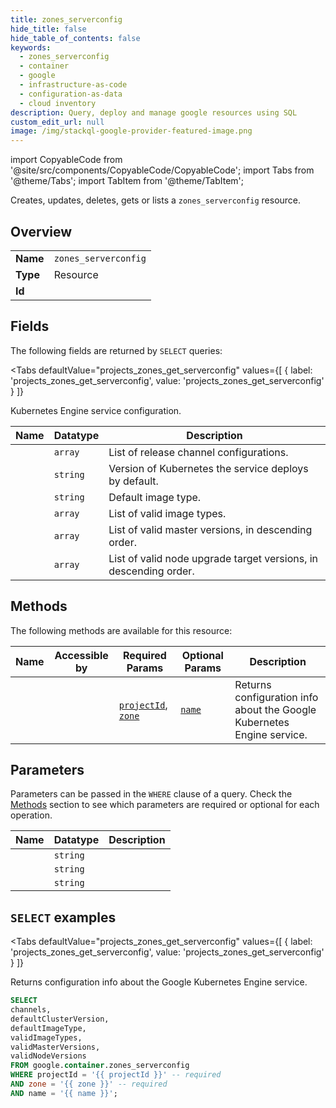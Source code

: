 ```yaml
--- 
title: zones_serverconfig
hide_title: false
hide_table_of_contents: false
keywords:
  - zones_serverconfig
  - container
  - google
  - infrastructure-as-code
  - configuration-as-data
  - cloud inventory
description: Query, deploy and manage google resources using SQL
custom_edit_url: null
image: /img/stackql-google-provider-featured-image.png
---
```


import CopyableCode from '@site/src/components/CopyableCode/CopyableCode';
import Tabs from '@theme/Tabs';
import TabItem from '@theme/TabItem';

Creates, updates, deletes, gets or lists a <code>zones_serverconfig</code> resource.

## Overview
<table><tbody>
<tr><td><b>Name</b></td><td><code>zones_serverconfig</code></td></tr>
<tr><td><b>Type</b></td><td>Resource</td></tr>
<tr><td><b>Id</b></td><td><CopyableCode code="google.container.zones_serverconfig" /></td></tr>
</tbody></table>

## Fields

The following fields are returned by `SELECT` queries:

<Tabs
    defaultValue="projects_zones_get_serverconfig"
    values={[
        { label: 'projects_zones_get_serverconfig', value: 'projects_zones_get_serverconfig' }
    ]}
>
<TabItem value="projects_zones_get_serverconfig">

Kubernetes Engine service configuration.

<table>
<thead>
    <tr>
    <th>Name</th>
    <th>Datatype</th>
    <th>Description</th>
    </tr>
</thead>
<tbody>
<tr>
    <td><CopyableCode code="channels" /></td>
    <td><code>array</code></td>
    <td>List of release channel configurations.</td>
</tr>
<tr>
    <td><CopyableCode code="defaultClusterVersion" /></td>
    <td><code>string</code></td>
    <td>Version of Kubernetes the service deploys by default.</td>
</tr>
<tr>
    <td><CopyableCode code="defaultImageType" /></td>
    <td><code>string</code></td>
    <td>Default image type.</td>
</tr>
<tr>
    <td><CopyableCode code="validImageTypes" /></td>
    <td><code>array</code></td>
    <td>List of valid image types.</td>
</tr>
<tr>
    <td><CopyableCode code="validMasterVersions" /></td>
    <td><code>array</code></td>
    <td>List of valid master versions, in descending order.</td>
</tr>
<tr>
    <td><CopyableCode code="validNodeVersions" /></td>
    <td><code>array</code></td>
    <td>List of valid node upgrade target versions, in descending order.</td>
</tr>
</tbody>
</table>
</TabItem>
</Tabs>

## Methods

The following methods are available for this resource:

<table>
<thead>
    <tr>
    <th>Name</th>
    <th>Accessible by</th>
    <th>Required Params</th>
    <th>Optional Params</th>
    <th>Description</th>
    </tr>
</thead>
<tbody>
<tr>
    <td><a href="#projects_zones_get_serverconfig"><CopyableCode code="projects_zones_get_serverconfig" /></a></td>
    <td><CopyableCode code="select" /></td>
    <td><a href="#parameter-projectId"><code>projectId</code></a>, <a href="#parameter-zone"><code>zone</code></a></td>
    <td><a href="#parameter-name"><code>name</code></a></td>
    <td>Returns configuration info about the Google Kubernetes Engine service.</td>
</tr>
</tbody>
</table>

## Parameters

Parameters can be passed in the `WHERE` clause of a query. Check the [Methods](#methods) section to see which parameters are required or optional for each operation.

<table>
<thead>
    <tr>
    <th>Name</th>
    <th>Datatype</th>
    <th>Description</th>
    </tr>
</thead>
<tbody>
<tr id="parameter-projectId">
    <td><CopyableCode code="projectId" /></td>
    <td><code>string</code></td>
    <td></td>
</tr>
<tr id="parameter-zone">
    <td><CopyableCode code="zone" /></td>
    <td><code>string</code></td>
    <td></td>
</tr>
<tr id="parameter-name">
    <td><CopyableCode code="name" /></td>
    <td><code>string</code></td>
    <td></td>
</tr>
</tbody>
</table>

## `SELECT` examples

<Tabs
    defaultValue="projects_zones_get_serverconfig"
    values={[
        { label: 'projects_zones_get_serverconfig', value: 'projects_zones_get_serverconfig' }
    ]}
>
<TabItem value="projects_zones_get_serverconfig">

Returns configuration info about the Google Kubernetes Engine service.

```sql
SELECT
channels,
defaultClusterVersion,
defaultImageType,
validImageTypes,
validMasterVersions,
validNodeVersions
FROM google.container.zones_serverconfig
WHERE projectId = '{{ projectId }}' -- required
AND zone = '{{ zone }}' -- required
AND name = '{{ name }}';
```
</TabItem>
</Tabs>
